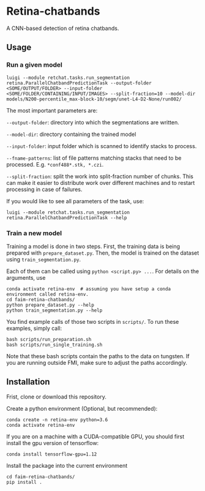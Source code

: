 # Retina-chatbands

A CNN-based detection of retina chatbands.

## Usage


### Run a given model

```
luigi --module retchat.tasks.run_segmentation retina.ParallelChatbandPredictionTask --output-folder <SOME/OUTPUT/FOLDER> --input-folder <SOME/FOLDER/CONTAINING/INPUT/IMAGES> --split-fraction=10 --model-dir models/N200-percentile_max-block-10/segm/unet-L4-D2-None/run002/
```

The most important parameters are:

```--output-folder```: directory into which the segmentations are written.

```--model-dir```: directory containing the trained model

```--input-folder```: input folder which is scanned to identify stacks to process.

```--fname-patterns```: list of file patterns matching stacks that need to be processed. E.g. ```*conf488*.stk, *.czi```.

```--split-fraction```: split the work into split-fraction number of chunks. This can make it easier to distribute work over different machines and to restart processing in case of failures.


If you would like to see all parameters of the task, use:

```
luigi --module retchat.tasks.run_segmentation retina.ParallelChatbandPredictionTask --help
```

### Train a new model

Training a model is done in two steps. First, the training data is
being prepared with ```prepare_dataset.py```. Then, the model is
trained on the dataset using ```train_segmentation.py```.

Each of them can be called using ```python <script.py> ...```. For details on the arguments, use

```
conda activate retina-env  # assuming you have setup a conda environment called retina-env.
cd faim-retina-chatbands/
python prepare_dataset.py --help
python train_segmentation.py --help
```

You find example calls of those two scripts in ```scripts/```. To run
these examples, simply call:

```
bash scripts/run_preparation.sh
bash scripts/run_single_training.sh
```

Note that these bash scripts contain the paths to the data on
tungsten. If you are running outside FMI, make sure to adjust the
paths accordingly.



## Installation

Frist, clone or download this repository.

Create a python environment (Optional, but recommended):

```
conda create -n retina-env python=3.6
conda activate retina-env
```

If you are on a machine with a CUDA-compatible GPU, you should first install the gpu version of tensorflow:

```
conda install tensorflow-gpu=1.12
```


Install the package into the current environment
```
cd faim-retina-chatbands/
pip install .
```
